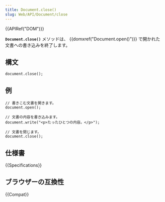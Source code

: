 ```yaml
---
title: Document.close()
slug: Web/API/Document/close
---
```


{{APIRef("DOM")}}

**`Document.close()`** メソッドは、 {{domxref("Document.open()")}} で開かれた文書への書き込みを終了します。

## 構文

```
document.close();
```

## 例

```
// 書きこむ文書を開きます。
document.open();

// 文書の内容を書き込みます。
document.write("<p>たったひとつの内容。</p>");

// 文書を閉じます。
document.close();
```

## 仕様書

{{Specifications}}

## ブラウザーの互換性

{{Compat}}
